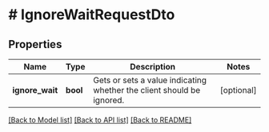 # # IgnoreWaitRequestDto

## Properties

Name | Type | Description | Notes
------------ | ------------- | ------------- | -------------
**ignore_wait** | **bool** | Gets or sets a value indicating whether the client should be ignored. | [optional]

[[Back to Model list]](../../README.md#models) [[Back to API list]](../../README.md#endpoints) [[Back to README]](../../README.md)

